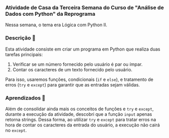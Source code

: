 ### Atividade de Casa da Terceira Semana do Curso de "Análise de Dados com Python" da Reprograma

Nessa semana, o tema era Lógica com Python II.

### Descrição 📝

Esta atividade consiste em criar um programa em Python que realiza duas tarefas principais:

1. Verificar se um número fornecido pelo usuário é par ou ímpar.
2. Contar os caracteres de um texto fornecido pelo usuário.

Para isso, usaremos funções, condicionais (`if` e `else`), e tratamento de erros (`try` e `except`) para garantir que as entradas sejam válidas.

### Aprendizados 📝

Além de consolidar ainda mais os conceitos de funções e `try` e `except`, durante a execução da atividade, descobri que a função `input` apenas retorna strings. Dessa forma, ao utilizar `try` e `except` para tratar erros na hora de contar os caracteres da entrada do usuário, a execução não cairá no `except`.